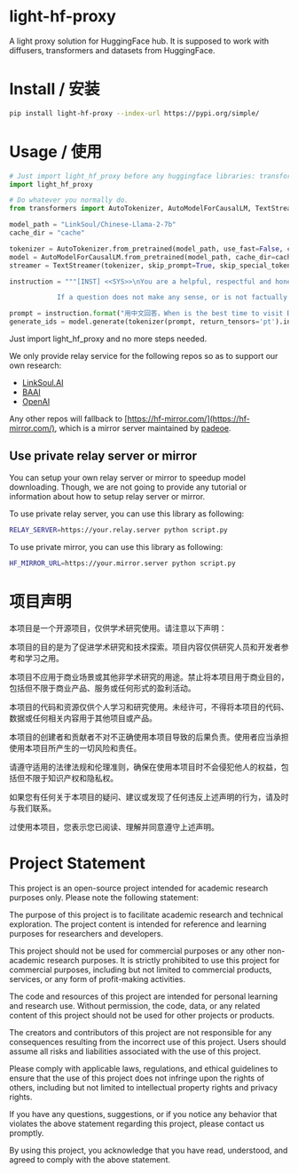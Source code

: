 # light-hf-proxy
A light proxy solution for HuggingFace hub. It is supposed to work with diffusers, transformers and datasets from HuggingFace.

# Install / 安装

```bash
pip install light-hf-proxy --index-url https://pypi.org/simple/
```

# Usage / 使用

```python
# Just import light_hf_proxy before any huggingface libraries: transformers, diffusers, etc.
import light_hf_proxy

# Do whatever you normally do.
from transformers import AutoTokenizer, AutoModelForCausalLM, TextStreamer

model_path = "LinkSoul/Chinese-Llama-2-7b"
cache_dir = "cache"

tokenizer = AutoTokenizer.from_pretrained(model_path, use_fast=False, cache_dir=cache_dir)
model = AutoModelForCausalLM.from_pretrained(model_path, cache_dir=cache_dir).half().cuda()
streamer = TextStreamer(tokenizer, skip_prompt=True, skip_special_tokens=True)

instruction = """[INST] <<SYS>>\nYou are a helpful, respectful and honest assistant. Always answer as helpfully as possible, while being safe.  Your answers should not include any harmful, unethical, racist, sexist, toxic, dangerous, or illegal content. Please ensure that your responses are socially unbiased and positive in nature.

            If a question does not make any sense, or is not factually coherent, explain why instead of answering something not correct. If you don't know the answer to a question, please don't share false information.\n<</SYS>>\n\n{} [/INST]"""

prompt = instruction.format("用中文回答，When is the best time to visit Beijing, and do you have any suggestions for me?")
generate_ids = model.generate(tokenizer(prompt, return_tensors='pt').input_ids.cuda(), max_new_tokens=4096, streamer=streamer)
```

Just import light_hf_proxy and no more steps needed.

We only provide relay service for the following repos so as to support our own research:
- [LinkSoul.AI](https://huggingface.co/LinkSoul)
- [BAAI](https://huggingface.co/BAAI)
- [OpenAI](https://huggingface.co/openai)

Any other repos will fallback to [https://hf-mirror.com/](https://hf-mirror.com/), which is a mirror server maintained by [padeoe](https://gist.github.com/padeoe).

## Use private relay server or mirror

You can setup your own relay server or mirror to speedup model downloading. Though, we are not going to provide any tutorial or information about how to setup relay server or mirror.

To use private relay server, you can use this library as following:
```bash
RELAY_SERVER=https://your.relay.server python script.py
```

To use private mirror, you can use this library as following:
```bash
HF_MIRROR_URL=https://your.mirror.server python script.py
```


# 项目声明

本项目是一个开源项目，仅供学术研究使用。请注意以下声明：

本项目的目的是为了促进学术研究和技术探索。项目内容仅供研究人员和开发者参考和学习之用。

本项目不应用于商业场景或其他非学术研究的用途。禁止将本项目用于商业目的，包括但不限于商业产品、服务或任何形式的盈利活动。

本项目的代码和资源仅供个人学习和研究使用。未经许可，不得将本项目的代码、数据或任何相关内容用于其他项目或产品。

本项目的创建者和贡献者不对不正确使用本项目导致的后果负责。使用者应当承担使用本项目所产生的一切风险和责任。

请遵守适用的法律法规和伦理准则，确保在使用本项目时不会侵犯他人的权益，包括但不限于知识产权和隐私权。

如果您有任何关于本项目的疑问、建议或发现了任何违反上述声明的行为，请及时与我们联系。

过使用本项目，您表示您已阅读、理解并同意遵守上述声明。

# Project Statement

This project is an open-source project intended for academic research purposes only. Please note the following statement:

The purpose of this project is to facilitate academic research and technical exploration. The project content is intended for reference and learning purposes for researchers and developers.

This project should not be used for commercial purposes or any other non-academic research purposes. It is strictly prohibited to use this project for commercial purposes, including but not limited to commercial products, services, or any form of profit-making activities.

The code and resources of this project are intended for personal learning and research use. Without permission, the code, data, or any related content of this project should not be used for other projects or products.

The creators and contributors of this project are not responsible for any consequences resulting from the incorrect use of this project. Users should assume all risks and liabilities associated with the use of this project.

Please comply with applicable laws, regulations, and ethical guidelines to ensure that the use of this project does not infringe upon the rights of others, including but not limited to intellectual property rights and privacy rights.

If you have any questions, suggestions, or if you notice any behavior that violates the above statement regarding this project, please contact us promptly.

By using this project, you acknowledge that you have read, understood, and agreed to comply with the above statement.
